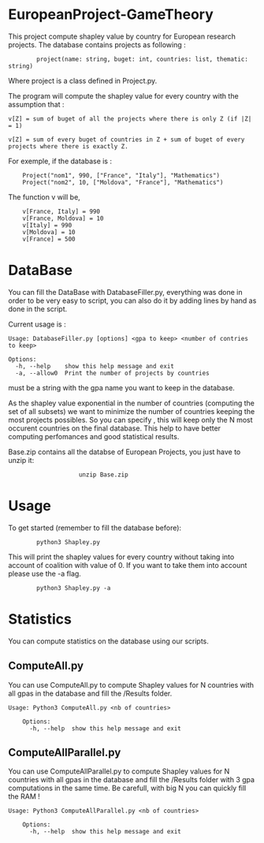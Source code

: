 # EuropeanProject-GameTheory

This project compute shapley value by country for European research projects. The database contains projects as following : 

			project(name: string, buget: int, countries: list, thematic: string)

Where project is a class defined in Project.py.

The program will compute the shapley value for every country with the assumption that : 

	v[Z] = sum of buget of all the projects where there is only Z (if |Z| = 1)
	
	v[Z] = sum of every buget of countries in Z + sum of buget of every projects where there is exactly Z.

For exemple, if the database is : 

		Project("nom1", 990, ["France", "Italy"], "Mathematics")
		Project("nom2", 10, ["Moldova", "France"], "Mathematics")

The function v will be, 

		v[France, Italy] = 990
		v[France, Moldova] = 10
		v[Italy] = 990
		v[Moldova] = 10
		v[France] = 500

# DataBase 

You can fill the DataBase with DatabaseFiller.py, everything was done in order to be very easy to script, you can also do it by adding lines by hand as done in the script.

Current usage is : 

	Usage: DatabaseFiller.py [options] <gpa to keep> <number of contries to keep>

	Options:
	  -h, --help    show this help message and exit
	  -a, --allow0  Print the number of projects by countries

<gpa to keep> must be a string with the gpa name you want to keep in the database.

As the shapley value exponential in the number of countries (computing the set of all subsets) we want to minimize the number of countries keeping the most projects possibles. So you can specify <number of countries to keep>, this will keep only the N most occurent countries on the final database. This help to have better computing perfomances and good statistical results. 

Base.zip contains all the databse of European Projects, you just have to unzip it: 

						unzip Base.zip

# Usage

To get started (remember to fill the database before): 

			python3 Shapley.py


This will print the shapley values for every country without taking into account of coalition with value of 0. If you want to take them into account please use the -a flag. 

			python3 Shapley.py -a

# Statistics 

You can compute statistics on the database using our scripts.

## ComputeAll.py

You can use ComputeAll.py to compute Shapley values for N countries with all gpas in the database and fill the /Results folder. 

	Usage: Python3 ComputeAll.py <nb of countries>

		Options:
		  -h, --help  show this help message and exit

## ComputeAllParallel.py

You can use ComputeAllParallel.py to compute Shapley values for N countries with all gpas in the database and fill the /Results folder with 3 gpa computations in the same time. Be carefull, with big N you can quickly fill the RAM ! 

	Usage: Python3 ComputeAllParallel.py <nb of countries>

		Options:
		  -h, --help  show this help message and exit





